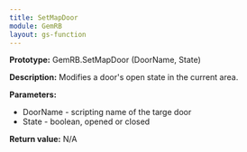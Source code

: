 ```yaml
---
title: SetMapDoor
module: GemRB
layout: gs-function
---
```


**Prototype:** GemRB.SetMapDoor (DoorName, State)

**Description:** Modifies a door's open state in the current area.

**Parameters:** 
  * DoorName - scripting name of the targe door
  * State - boolean, opened or closed

**Return value:** N/A

